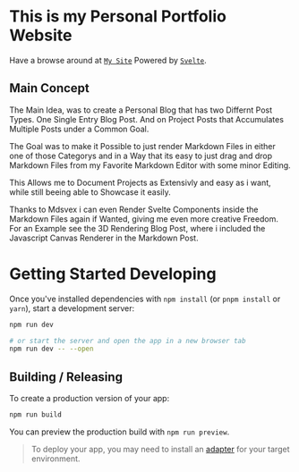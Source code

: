 # This is my Personal Portfolio Website

Have a browse around at [`My Site`](https://www.genei180.de)
Powered by [`Svelte`](https://github.com/sveltejs/cli).

## Main Concept

The Main Idea, was to create a Personal Blog that has two Differnt Post Types.
One Single Entry Blog Post. And on Project Posts that Accumulates Multiple Posts under a Common Goal.

The Goal was to make it Possible to just render Markdown Files in either one of those Categorys and in a Way that its easy to just drag and drop Markdown Files from my Favorite Markdown Editor with some minor Editing.

This Allows me to Document Projects as Extensivly and easy as i want, while still beeing able to Showcase it easily.

Thanks to Mdsvex i can even Render Svelte Components inside the Markdown Files again if Wanted, giving me even more creative Freedom.
For an Example see the 3D Rendering Blog Post, where i included the Javascript Canvas Renderer in the Markdown Post.

# Getting Started Developing

Once you've installed dependencies with `npm install` (or `pnpm install` or `yarn`), start a development server:

```bash
npm run dev

# or start the server and open the app in a new browser tab
npm run dev -- --open
```

## Building / Releasing

To create a production version of your app:

```bash
npm run build
```

You can preview the production build with `npm run preview`.

> To deploy your app, you may need to install an [adapter](https://svelte.dev/docs/kit/adapters) for your target environment.

